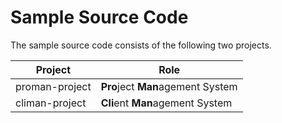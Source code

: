 # Sample Source Code

The sample source code consists of the following two projects.

| Project   | Role                                                           |
|----------------|----------------------------------------------------------------|
| proman-project | **Pro**ject **Man**agement System |
| climan-project | **Cli**ent **Man**agement System        |

